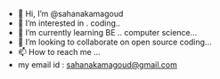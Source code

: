 - 👋 Hi, I’m @sahanakamagoud
- 👀 I’m interested in . coding..
- 🌱 I’m currently learning BE .. computer science...
- 💞️ I’m looking to collaborate on open source coding...
- 📫 How to reach me ...
-    my email id : sahanakamagoud@gmail.com
  


<!---
sahanakamagoud/sahanakamagoud is a ✨ special ✨ repository because its `README.md` (this file) appears on your GitHub profile.
You can click the Preview link to take a look at your changes.
--->
